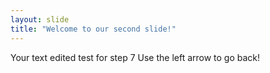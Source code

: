 ```yaml
---
layout: slide
title: "Welcome to our second slide!"
---
```

Your text edited test for step 7
Use the left arrow to go back!
